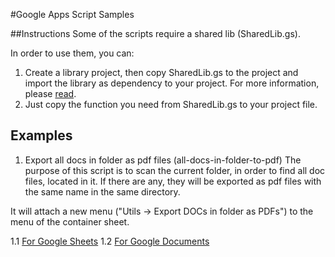 #Google Apps Script Samples


##Instructions
Some of the scripts require a shared lib (SharedLib.gs). 

In order to use them, you can:
1. Create a library project, then copy SharedLib.gs to the project and import the library as dependency to your project. For more information, please [read](https://developers.google.com/apps-script/guides/libraries).
2. Just copy the function you need from SharedLib.gs to your project file.

## Examples
1. Export all docs in folder as pdf files (all-docs-in-folder-to-pdf)
The purpose of this script is to scan the current folder, in order to find all doc files, located in it. If there are any, they will be exported as pdf files with the same name in the same directory.

It will attach a new menu ("Utils -> Export DOCs in folder as PDFs") to the menu of the container sheet.

1.1 [For Google Sheets](/scripts/sheets/all-docs-in-folder-to-pdf)
1.2 [For Google Documents](/scripts/docs/all-docs-in-folder-to-pdf)
